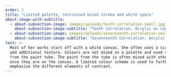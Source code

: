 ```yaml
---
order: 2
title: "Limited palette, restrained brush stroke and white space"
about-image-with-subtitle:
  - about-subsection-image: images/uploads/tenth-correlation-small.jpg
    about-subsection-image-subtitle: "Tenth Correlation, Acrylic on canvas, 30x30in"
  - about-subsection-image: images/uploads/seventeenth-correlation-small.jpg
    about-subsection-image-subtitle: "Seventeenth Correlation, Acrylic on canvas, 30x30in"
text: >-
  Most of her works start off with a white canvas. She often uses a scraper to
  add additional texture. Colours are not mixed on a palette and used straight
  from the paint tube. The paint from the tube is often mixed with other colours
  once they are on the canvas. A limited colour scheme is used to further
  emphasize the different elements of contrast.
---
```


